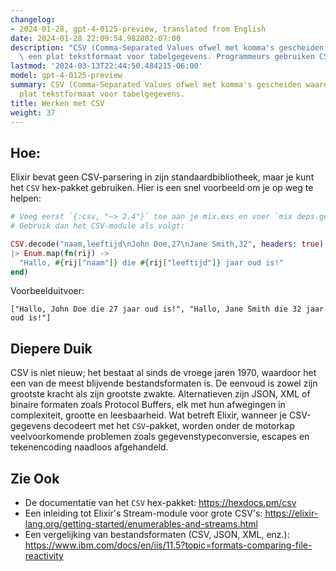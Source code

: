 ```yaml
---
changelog:
- 2024-01-28, gpt-4-0125-preview, translated from English
date: 2024-01-28 22:09:54.982802-07:00
description: "CSV (Comma-Separated Values ofwel met komma's gescheiden waarden) is\
  \ een plat tekstformaat voor tabelgegevens. Programmeurs gebruiken CSV om gemakkelijk\u2026"
lastmod: '2024-03-13T22:44:50.484215-06:00'
model: gpt-4-0125-preview
summary: CSV (Comma-Separated Values ofwel met komma's gescheiden waarden) is een
  plat tekstformaat voor tabelgegevens.
title: Werken met CSV
weight: 37
---
```


## Hoe:
Elixir bevat geen CSV-parsering in zijn standaardbibliotheek, maar je kunt het `CSV` hex-pakket gebruiken. Hier is een snel voorbeeld om je op weg te helpen:

```elixir
# Voeg eerst `{:csv, "~> 2.4"}` toe aan je mix.exs en voer `mix deps.get` uit
# Gebruik dan het CSV-module als volgt:

CSV.decode("naam,leeftijd\nJohn Doe,27\nJane Smith,32", headers: true)
|> Enum.map(fn(rij) -> 
  "Hallo, #{rij["naam"]} die #{rij["leeftijd"]} jaar oud is!"
end)
```

Voorbeelduitvoer:

```
["Hallo, John Doe die 27 jaar oud is!", "Hallo, Jane Smith die 32 jaar oud is!"]
```

## Diepere Duik
CSV is niet nieuw; het bestaat al sinds de vroege jaren 1970, waardoor het een van de meest blijvende bestandsformaten is. De eenvoud is zowel zijn grootste kracht als zijn grootste zwakte. Alternatieven zijn JSON, XML of binaire formaten zoals Protocol Buffers, elk met hun afwegingen in complexiteit, grootte en leesbaarheid. Wat betreft Elixir, wanneer je CSV-gegevens decodeert met het `CSV`-pakket, worden onder de motorkap veelvoorkomende problemen zoals gegevenstypeconversie, escapes en tekenencoding naadloos afgehandeld.

## Zie Ook
- De documentatie van het `CSV` hex-pakket: <https://hexdocs.pm/csv>
- Een inleiding tot Elixir's Stream-module voor grote CSV's: <https://elixir-lang.org/getting-started/enumerables-and-streams.html>
- Een vergelijking van bestandsformaten (CSV, JSON, XML, enz.): <https://www.ibm.com/docs/en/iis/11.5?topic=formats-comparing-file-reactivity>
